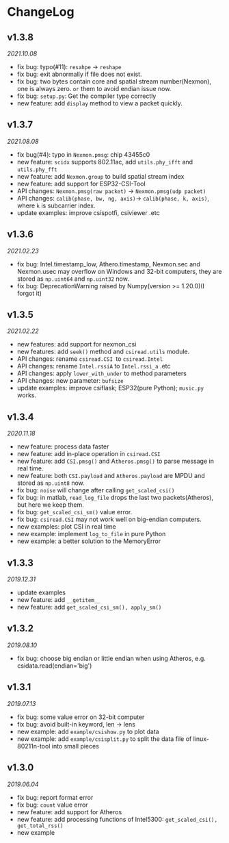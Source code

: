 # ChangeLog

## v1.3.8

_2021.10.08_

- fix bug: typo(#11): `resahpe` -> `reshape`
- fix bug: exit abnormally if file does not exist.
- fix bug: two bytes contain core and spatial stream number(Nexmon), one is always zero. `or` them to avoid endian issue now.
- fix bug: `setup.py`: Get the compiler type correctly
- new feature: add `display` method to view a packet quickly.

## v1.3.7

_2021.08.08_

- fix bug(#4): typo in `Nexmon.pmsg`: chip 43455c0
- new feature: `scidx` supports 802.11ac, add `utils.phy_ifft` and `utils.phy_fft`
- new feature: add `Nexmon.group` to build spatial stream index
- new feature: add support for ESP32-CSI-Tool
- API changes: `Nexmon.pmsg(raw packet)` -> `Nexmon.pmsg(udp packet)`
- API changes: `calib(phase, bw, ng, axis)`-> `calib(phase, k, axis)`, where `k` is subcarrier index.
- update examples: improve csispotfi, csiviewer .etc

## v1.3.6

_2021.02.23_

- fix bug: Intel.timestamp_low, Athero.timestamp, Nexmon.sec and Nexmon.usec may overflow on Windows and 32-bit computers, they are stored as `np.uint64` and `np.uint32` now.
- fix bug: DeprecationWarning raised by Numpy(version >= 1.20.0)(I forgot it)

## v1.3.5

_2021.02.22_

- new features: add support for nexmon_csi
- new features: add `seek()` method and `csiread.utils` module.
- API changes: rename `csiread.CSI `to `csiread.Intel`
- API changes: rename `Intel.rssiA` to `Intel.rssi_a` .etc
- API changes: apply `lower_with_under` to method parameters
- API changes: new parameter: `bufsize`
- update examples: improve csiflask; ESP32(pure Python); `music.py` works.

## v1.3.4

_2020.11.18_

- new feature: process data faster
- new feature: add in-place operation in `csiread.CSI`
- new feature: add `CSI.pmsg()` and A`theros.pmsg()` to parse message in real time.
- new feature: both `CSI.payload` and `Atheros.payload` are MPDU and stored as `np.uint8` now.
- fix bug: `noise` will change after calling `get_scaled_csi()`
- fix bug: in matlab, `read_log_file` drops the last two packets(Atheros), but here we keep them.
- fix bug: `get_scaled_csi_sm()` value error.
- fix bug: `csiread.CSI` may not work well on big-endian computers.
- new examples: plot CSI in real time
- new example: implement `log_to_file` in pure Python
- new example: a better solution to the MemoryError

## v1.3.3

_2019.12.31_

- update examples
- new feature: add `__getitem__`
- new feature: add `get_scaled_csi_sm(), apply_sm()`

## v1.3.2

_2019.08.10_

- fix bug: choose big endian or little endian when using Atheros, e.g. csidata.read(endian='big')

## v1.3.1

_2019.07.13_

- fix bug: some value error on 32-bit computer
- fix bug: avoid built-in keyword, len -> lens
- new example: add `example/csishow.py` to plot data
- new example: add `example/csisplit.py` to split the data file of linux-80211n-tool into small pieces

## v1.3.0

_2019.06.04_

- fix bug: report format error
- fix bug: `count` value error
- new feature: add support for Atheros
- new feature: add processing functions of Intel5300: `get_scaled_csi(), get_total_rss()`
- new example
